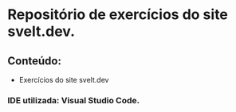 # Repositório de exercícios do site svelt.dev.

## Conteúdo:

- Exercícios do site svelt.dev

### IDE utilizada: Visual Studio Code.
